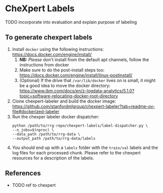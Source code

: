 # CheXpert Labels
TODO incorporate into evaluation and explain purpose of labeling

## To generate chexpert labels
1. Install `docker` using the following instructions: https://docs.docker.com/engine/install/
    1. **NB:** *Please* don't install from the default apt channels, follow the instructions from docker
    1. Make sure to do the post-install steps too: https://docs.docker.com/engine/install/linux-postinstall/
    1. (Optional) If the drive that `/var/lib/docker` lives on is small, it might be a good idea to move the docker directory: https://www.ibm.com/docs/en/z-logdata-analytics/5.1.0?topic=software-relocating-docker-root-directory
1. Clone chexpert-labeler and build the docker image: https://github.com/stanfordmlgroup/chexpert-labeler?tab=readme-ov-file#dockerized-labeler
1. Run the chexper labeler docker dispatcher:
    ```
    python /path/to/rrg-repo/chexpert-labels/label-dispatcher.py \
    --n_jobs=$(nproc) \
    --data_path /path/to/rrg-data \
    --output_path /path/to/rrg-data/labels
    ```
1. You should end up with a `labels` folder with the `train/val` labels and the log files for each processed chunk. Please refer to the chexpert resources for a description of the labels.

## References
* TODO ref to chexpert